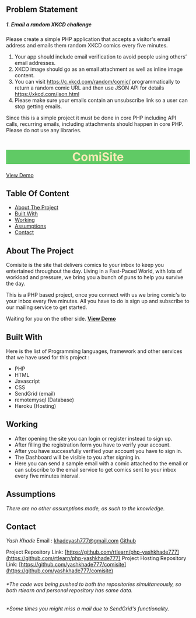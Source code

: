 ## Problem Statement
##### 1. Email a random XKCD challenge
Please create a simple PHP application that accepts a visitor's email address and emails them random XKCD comics every five minutes.

1. Your app should include email verification to avoid people using others’ email addresses.
2. XKCD image should go as an email attachment as well as inline image content.
3. You can visit https://c.xkcd.com/random/comic/ programmatically to return a random comic URL and then use JSON API for details https://xkcd.com/json.html
4. Please make sure your emails contain an unsubscribe link so a user can stop getting emails.

Since this is a simple project it must be done in core PHP including API calls, recurring emails, including attachments should happen in core PHP. Please do not use any libraries.

## 
<h1 style="background-color: rgb(96, 202, 101);
    color: rgb(247, 234, 181);
    text-align: center;
    font-size: xx-large;">ComiSite</h1>
 <a href="https://comisite.herokuapp.com/">View Demo</a>
 
## Table Of Content

- <a href="#about-the-project">About The Project</a>
- <a href="#built-with">Built With</a>
- <a href="#working">Working</a>
- <a href="#assumptions">Assumptions</a>
- <a href="#contact">Contact</a>

## About The Project
Comisite is the site that delivers comics to your inbox to keep you entertained throughout the day. Living in a Fast-Paced World, with lots of workload and pressure, we bring you a bunch of puns to help you survive the day.

This is a PHP based project, once you connect with us we bring comic's to your inbox every five minutes. All you have to do is sign up and subscribe to our mailing service to get started.

Waiting for you on the other side.
**<a href="https://comisite.herokuapp.com/">View Demo</a>**
## Built With

Here is the list of Programming languages, framework and other services that we have used for this project :

- PHP
- HTML
- Javascript
- CSS
- SendGrid (email)
- remotemysql (Database)
- Heroku (Hosting)

## Working
- After opening the site you can login or register instead to sign up. 
- After filling the registration form you have to verify your account.
- After you have successfully verified your account you have to sign in.
- The Dashboard will be visible to you after signing in.
- Here you can send a sample email with a comic attached to the email or can subscribe to the email service to get comics sent to your inbox every five minutes interval.

## Assumptions
*There are no other assumptions made, as such to the knowledge.*


## Contact
 *Yash Khade*
Email :  <khadeyash777@gmail.com>
 [Github](https://github.com/yashkhade777/comisite) 

Project Repository Link: [https://github.com/rtlearn/php-yashkhade777](https://github.com/rtlearn/php-yashkhade777)
Project Hosting Repository Link: [https://github.com/yashkhade777/comisite](https://github.com/yashkhade777/comisite)
###### *The code was being pushed to both the repositories simultaneously, so both rtlearn and personal repository has same data.
###### *Some times you might miss a mail due to SendGrid's functionality. 